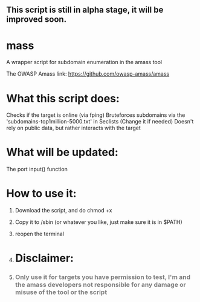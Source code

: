 <H2>This script is still in alpha stage, it will be improved soon.</H2>

# mass
A wrapper script for subdomain enumeration in the amass tool

The OWASP Amass link: <a href="https://github.com/owasp-amass/amass">https://github.com/owasp-amass/amass</a>

# What this script does:

Checks if the target is online (via fping)
Bruteforces subdomains via the 'subdomains-top1million-5000.txt' in Seclists (Change it if needed)
Doesn't rely on public data, but rather interacts with the target

# What will be updated:
The port input() function

# How to use it:
1. Download the script, and do chmod +x
2. Copy it to /sbin (or whatever you like, just make sure it is in $PATH)
3. reopen the terminal

4. # Disclaimer:
5. <h3 style="color:grey;">Only use it for targets you have permission to test, I'm and the amass developers not responsible for any damage or misuse of the tool or the script</h3>
